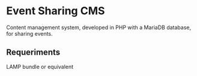 # Event Sharing CMS

Content management system, developed in PHP with a MariaDB database, for sharing events.

## Requeriments

LAMP bundle or equivalent